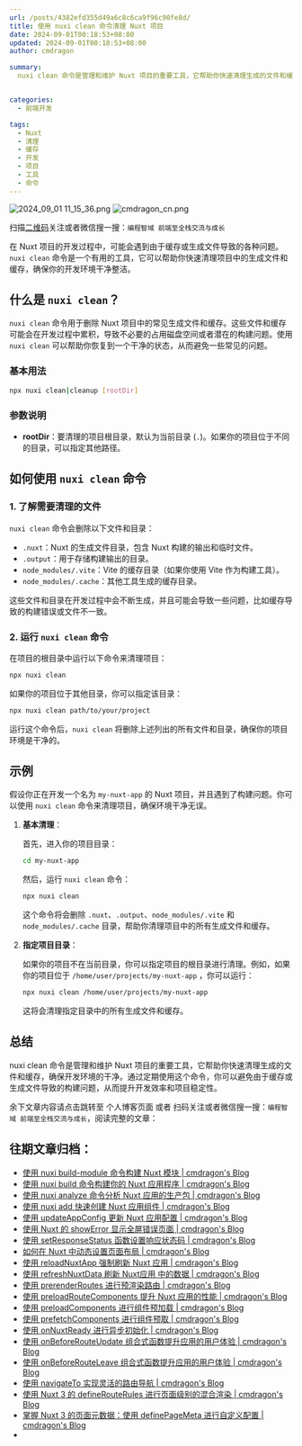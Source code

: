 ```yaml
---
url: /posts/4382efd355d49a6c8c6ca9f96c90fe8d/
title: 使用 nuxi clean 命令清理 Nuxt 项目
date: 2024-09-01T00:18:53+08:00
updated: 2024-09-01T00:18:53+08:00
author: cmdragon

summary:
  nuxi clean 命令是管理和维护 Nuxt 项目的重要工具，它帮助你快速清理生成的文件和缓存，确保开发环境的干净。通过定期使用这个命令，你可以避免由于缓存或生成文件导致的构建问题，从而提升开发效率和项目稳定性。


categories:
  - 前端开发

tags:
  - Nuxt
  - 清理
  - 缓存
  - 开发
  - 项目
  - 工具
  - 命令
---
```


<img src="https://static.cmdragon.cn/blog/images/2024_09_01 11_15_36.png@blog" title="2024_09_01 11_15_36.png" alt="2024_09_01 11_15_36.png"/>

<img src="https://api2.cmdragon.cn/upload/cmder/20250304_012821924.jpg" title="cmdragon_cn.png" alt="cmdragon_cn.png"/>


扫描[二维码](https://api2.cmdragon.cn/upload/cmder/20250304_012821924.jpg)关注或者微信搜一搜：`编程智域 前端至全栈交流与成长`

在 Nuxt 项目的开发过程中，可能会遇到由于缓存或生成文件导致的各种问题。`nuxi clean`
命令是一个有用的工具，它可以帮助你快速清理项目中的生成文件和缓存，确保你的开发环境干净整洁。

## 什么是 `nuxi clean`？

`nuxi clean` 命令用于删除 Nuxt
项目中的常见生成文件和缓存。这些文件和缓存可能会在开发过程中累积，导致不必要的占用磁盘空间或者潜在的构建问题。使用 `nuxi clean`
可以帮助你恢复到一个干净的状态，从而避免一些常见的问题。

### 基本用法

```bash
npx nuxi clean|cleanup [rootDir]
```

### 参数说明

- **rootDir**：要清理的项目根目录，默认为当前目录 (`.`)。如果你的项目位于不同的目录，可以指定其他路径。

## 如何使用 `nuxi clean` 命令

### 1. 了解需要清理的文件

`nuxi clean` 命令会删除以下文件和目录：

- `.nuxt`：Nuxt 的生成文件目录，包含 Nuxt 构建的输出和临时文件。
- `.output`：用于存储构建输出的目录。
- `node_modules/.vite`：Vite 的缓存目录（如果你使用 Vite 作为构建工具）。
- `node_modules/.cache`：其他工具生成的缓存目录。

这些文件和目录在开发过程中会不断生成，并且可能会导致一些问题，比如缓存导致的构建错误或文件不一致。

### 2. 运行 `nuxi clean` 命令

在项目的根目录中运行以下命令来清理项目：

```bash
npx nuxi clean
```

如果你的项目位于其他目录，你可以指定该目录：

```bash
npx nuxi clean path/to/your/project
```

运行这个命令后，`nuxi clean` 将删除上述列出的所有文件和目录，确保你的项目环境是干净的。

## 示例

假设你正在开发一个名为 `my-nuxt-app` 的 Nuxt 项目，并且遇到了构建问题。你可以使用 `nuxi clean` 命令来清理项目，确保环境干净无误。

1. **基本清理**：

   首先，进入你的项目目录：

   ```bash
   cd my-nuxt-app
   ```

   然后，运行 `nuxi clean` 命令：

   ```bash
   npx nuxi clean
   ```

   这个命令将会删除 `.nuxt`、`.output`、`node_modules/.vite` 和 `node_modules/.cache` 目录，帮助你清理项目中的所有生成文件和缓存。

2. **指定项目目录**：

   如果你的项目不在当前目录，你可以指定项目的根目录进行清理。例如，如果你的项目位于 `/home/user/projects/my-nuxt-app`
   ，你可以运行：

   ```bash
   npx nuxi clean /home/user/projects/my-nuxt-app
   ```

   这将会清理指定目录中的所有生成文件和缓存。

## 总结

nuxi clean 命令是管理和维护 Nuxt 项目的重要工具，它帮助你快速清理生成的文件和缓存，确保开发环境的干净。通过定期使用这个命令，你可以避免由于缓存或生成文件导致的构建问题，从而提升开发效率和项目稳定性。

余下文章内容请点击跳转至 个人博客页面 或者 扫码关注或者微信搜一搜：`编程智域 前端至全栈交流与成长`，阅读完整的文章：

## 往期文章归档：

- [使用 nuxi build-module 命令构建 Nuxt 模块 | cmdragon's Blog](https://blog.cmdragon.cn/posts/a9b4b6527399/)
- [使用 nuxi build 命令构建你的 Nuxt 应用程序 | cmdragon's Blog](https://blog.cmdragon.cn/posts/8d1953ced73e/)
- [使用 nuxi analyze 命令分析 Nuxt 应用的生产包 | cmdragon's Blog](https://blog.cmdragon.cn/posts/33e644a829be/)
- [使用 nuxi add 快速创建 Nuxt 应用组件 | cmdragon's Blog](https://blog.cmdragon.cn/posts/52ca85d04329/)
- [使用 updateAppConfig 更新 Nuxt 应用配置 | cmdragon's Blog](https://blog.cmdragon.cn/posts/17068dabc456/)
- [使用 Nuxt 的 showError 显示全屏错误页面 | cmdragon's Blog](https://blog.cmdragon.cn/posts/4f44ac49742b/)
- [使用 setResponseStatus 函数设置响应状态码 | cmdragon's Blog](https://blog.cmdragon.cn/posts/0e3e22c2447a/)
- [如何在 Nuxt 中动态设置页面布局 | cmdragon's Blog](https://blog.cmdragon.cn/posts/6168aad26848/)
- [使用 reloadNuxtApp 强制刷新 Nuxt 应用 | cmdragon's Blog](https://blog.cmdragon.cn/posts/c2c24219f5c0/)
- [使用 refreshNuxtData 刷新 Nuxt应用 中的数据 | cmdragon's Blog](https://blog.cmdragon.cn/posts/7696049934fb/)
- [使用 prerenderRoutes 进行预渲染路由 | cmdragon's Blog](https://blog.cmdragon.cn/posts/b28890e5d54d/)
- [使用 preloadRouteComponents 提升 Nuxt 应用的性能 | cmdragon's Blog](https://blog.cmdragon.cn/posts/851697425a66/)
- [使用 preloadComponents 进行组件预加载 | cmdragon's Blog](https://blog.cmdragon.cn/posts/6f58e9a6735b/)
- [使用 prefetchComponents 进行组件预取 | cmdragon's Blog](https://blog.cmdragon.cn/posts/a73257bce752/)
- [使用 onNuxtReady 进行异步初始化 | cmdragon's Blog](https://blog.cmdragon.cn/posts/64b599de0716/)
- [使用 onBeforeRouteUpdate 组合式函数提升应用的用户体验 | cmdragon's Blog](https://blog.cmdragon.cn/posts/cdd338b2e728/)
- [使用 onBeforeRouteLeave 组合式函数提升应用的用户体验 | cmdragon's Blog](https://blog.cmdragon.cn/posts/cfb92785e131/)
- [使用 navigateTo 实现灵活的路由导航 | cmdragon's Blog](https://blog.cmdragon.cn/posts/30bdc45ab749/)
- [使用 Nuxt 3 的 defineRouteRules 进行页面级别的混合渲染 | cmdragon's Blog](https://blog.cmdragon.cn/posts/4a1749875882/)
- [掌握 Nuxt 3 的页面元数据：使用 definePageMeta 进行自定义配置 | cmdragon's Blog](https://blog.cmdragon.cn/posts/6f827ad7a980/)
-

